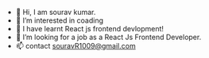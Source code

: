 - 👋 Hi, I am sourav kumar.
- 👀 I’m interested in coading
- 🌱 I have learnt React js frontend devlopment!
- 💞️ I’m looking for a job as a React Js Frontend Developer.
- 📫 contact souravR1009@gmail.com

<!---
SOUrav-0975/SOUrav-0975 is a ✨ special ✨ repository because its `README.md` (this file) appears on your GitHub profile.
You can click the Preview link to take a look at your changes.
--->
